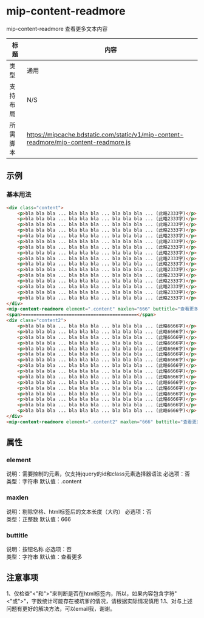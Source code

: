 # mip-content-readmore

mip-content-readmore 查看更多文本内容

标题|内容
----|----
类型|通用
支持布局| N/S
所需脚本|https://mipcache.bdstatic.com/static/v1/mip-content-readmore/mip-content-readmore.js

## 示例

### 基本用法
```html
<div class="content">
    <p>bla bla bla ... bla bla bla ... bla bla bla ... (此略2333字)</p>
    <p>bla bla bla ... bla bla bla ... bla bla bla ... (此略2333字)</p>
    <p>bla bla bla ... bla bla bla ... bla bla bla ... (此略2333字)</p>
    <p>bla bla bla ... bla bla bla ... bla bla bla ... (此略2333字)</p>
    <p>bla bla bla ... bla bla bla ... bla bla bla ... (此略2333字)</p>
    <p>bla bla bla ... bla bla bla ... bla bla bla ... (此略2333字)</p>
    <p>bla bla bla ... bla bla bla ... bla bla bla ... (此略2333字)</p>
    <p>bla bla bla ... bla bla bla ... bla bla bla ... (此略2333字)</p>
    <p>bla bla bla ... bla bla bla ... bla bla bla ... (此略2333字)</p>
    <p>bla bla bla ... bla bla bla ... bla bla bla ... (此略2333字)</p>
    <p>bla bla bla ... bla bla bla ... bla bla bla ... (此略2333字)</p>
    <p>bla bla bla ... bla bla bla ... bla bla bla ... (此略2333字)</p>
    <p>bla bla bla ... bla bla bla ... bla bla bla ... (此略2333字)</p>
    <p>bla bla bla ... bla bla bla ... bla bla bla ... (此略2333字)</p>
    <p>bla bla bla ... bla bla bla ... bla bla bla ... (此略2333字)</p>
    <p>bla bla bla ... bla bla bla ... bla bla bla ... (此略2333字)</p>
</div>
<mip-content-readmore element=".content" maxlen="666" buttitle="查看更多"></mip-content-readmore>
<span>==========================================</span>
<div class="content2">
    <p>bla bla bla ... bla bla bla ... bla bla bla ... (此略6666字)</p>
    <p>bla bla bla ... bla bla bla ... bla bla bla ... (此略6666字)</p>
    <p>bla bla bla ... bla bla bla ... bla bla bla ... (此略6666字)</p>
    <p>bla bla bla ... bla bla bla ... bla bla bla ... (此略6666字)</p>
    <p>bla bla bla ... bla bla bla ... bla bla bla ... (此略6666字)</p>
    <p>bla bla bla ... bla bla bla ... bla bla bla ... (此略6666字)</p>
    <p>bla bla bla ... bla bla bla ... bla bla bla ... (此略6666字)</p>
    <p>bla bla bla ... bla bla bla ... bla bla bla ... (此略6666字)</p>
    <p>bla bla bla ... bla bla bla ... bla bla bla ... (此略6666字)</p>
    <p>bla bla bla ... bla bla bla ... bla bla bla ... (此略6666字)</p>
    <p>bla bla bla ... bla bla bla ... bla bla bla ... (此略6666字)</p>
    <p>bla bla bla ... bla bla bla ... bla bla bla ... (此略6666字)</p>
    <p>bla bla bla ... bla bla bla ... bla bla bla ... (此略6666字)</p>
    <p>bla bla bla ... bla bla bla ... bla bla bla ... (此略6666字)</p>
    <p>bla bla bla ... bla bla bla ... bla bla bla ... (此略6666字)</p>
    <p>bla bla bla ... bla bla bla ... bla bla bla ... (此略6666字)</p>
</div>
<mip-content-readmore element=".content2" maxlen="666" buttitle="查看更多"></mip-content-readmore>
```

## 属性

### element

说明：需要控制的元素，仅支持jquery的id和class元素选择器语法 
必选项：否  
类型：字符串
默认值：.content

### maxlen

说明：剔除空格、html标签后的文本长度（大约）
必选项：否  
类型：正整数
默认值：666

### buttitle

说明：按钮名称
必选项：否  
类型：字符串
默认值：查看更多

## 注意事项  

1、仅检查"<"和">"来判断是否在html标签内，所以，如果内容包含字符"<"或">"，字数统计可能存在被坑爹的情况，请根据实际情况慎用
1.1、对与上述问题有更好的解决方法，可以email我，谢谢。